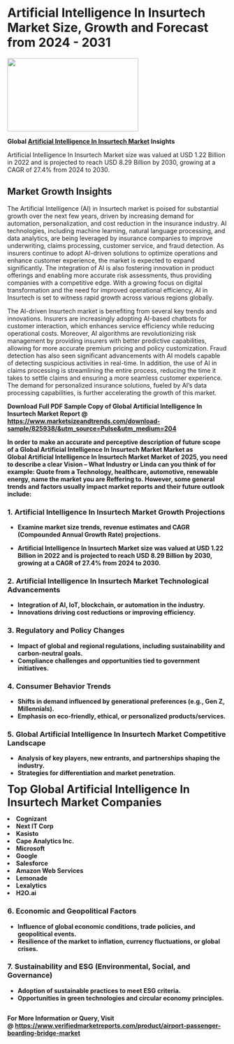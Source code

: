 <H1>Artificial Intelligence In Insurtech Market Size, Growth and Forecast from 2024 - 2031</H1><img class="aligncenter size-medium wp-image-584254" src="https://thirdeyenews.in/wp-content/uploads/2024/09/Global-Market-Research-300x168.jpeg" alt="" width="300" height="168" /><p><strong>Global&nbsp;<a href="https://www.marketsizeandtrends.com/download-sample/825938/&amp;utm_source=Pulse&amp;utm_medium=204">Artificial Intelligence In Insurtech Market</a> Insights</strong></p><p>Artificial Intelligence In Insurtech Market size was valued at USD 1.22 Billion in 2022 and is projected to reach USD 8.29 Billion by 2030, growing at a CAGR of 27.4% from 2024 to 2030.</p><p><h2>Market Growth Insights</h2> <p>The Artificial Intelligence (AI) in Insurtech market is poised for substantial growth over the next few years, driven by increasing demand for automation, personalization, and cost reduction in the insurance industry. AI technologies, including machine learning, natural language processing, and data analytics, are being leveraged by insurance companies to improve underwriting, claims processing, customer service, and fraud detection. As insurers continue to adopt AI-driven solutions to optimize operations and enhance customer experience, the market is expected to expand significantly. The integration of AI is also fostering innovation in product offerings and enabling more accurate risk assessments, thus providing companies with a competitive edge. With a growing focus on digital transformation and the need for improved operational efficiency, AI in Insurtech is set to witness rapid growth across various regions globally.</p> <p><strong></strong></p> <p>The AI-driven Insurtech market is benefiting from several key trends and innovations. Insurers are increasingly adopting AI-based chatbots for customer interaction, which enhances service efficiency while reducing operational costs. Moreover, AI algorithms are revolutionizing risk management by providing insurers with better predictive capabilities, allowing for more accurate premium pricing and policy customization. Fraud detection has also seen significant advancements with AI models capable of detecting suspicious activities in real-time. In addition, the use of AI in claims processing is streamlining the entire process, reducing the time it takes to settle claims and ensuring a more seamless customer experience. The demand for personalized insurance solutions, fueled by AI’s data processing capabilities, is further accelerating the growth of this market.</p> <p><strong></p><p><span class=""><strong>Download Full PDF Sample Copy of Global Artificial Intelligence In Insurtech Market Report</strong> @ <a href="https://www.marketsizeandtrends.com/download-sample/825938/&amp;utm_source=Pulse&amp;utm_medium=204" target="_blank">https://www.marketsizeandtrends.com/download-sample/825938/&amp;utm_source=Pulse&amp;utm_medium=204</a></span></p><p>In order to make an accurate and perceptive description of future scope of a Global&nbsp;Artificial Intelligence In Insurtech Market Market as Global&nbsp;Artificial Intelligence In Insurtech Market Market of 2025, you need to describe a clear Vision &ndash; What Industry or Linda can you think of for example: Quote from a Technology, healthcare, automotive, renewable energy, name the market you are Reffering to. However, some general trends and factors usually impact market reports and their future outlook include:</p><h3>1.&nbsp;<strong>Artificial Intelligence In Insurtech Market Growth Projections</strong></h3><ul><li>Examine market size trends, revenue estimates and CAGR (Compounded Annual Growth Rate) projections.</li><li><p>Artificial Intelligence In Insurtech Market size was valued at USD 1.22 Billion in 2022 and is projected to reach USD 8.29 Billion by 2030, growing at a CAGR of 27.4% from 2024 to 2030.</p></li></ul><h3>2.&nbsp;<strong>Artificial Intelligence In Insurtech Market Technological Advancements</strong></h3><ul><li>Integration of AI, IoT, blockchain, or automation in the industry.</li><li>Innovations driving cost reductions or improving efficiency.</li></ul><h3>3.&nbsp;<strong>Regulatory and Policy Changes</strong></h3><ul><li>Impact of global and regional regulations, including sustainability and carbon-neutral goals.</li><li>Compliance challenges and opportunities tied to government initiatives.</li></ul><h3>4.&nbsp;<strong>Consumer Behavior Trends</strong></h3><ul><li>Shifts in demand influenced by generational preferences (e.g., Gen Z, Millennials).</li><li>Emphasis on eco-friendly, ethical, or personalized products/services.</li></ul><h3>5.&nbsp;<strong>Global Artificial Intelligence In Insurtech Market Competitive Landscape</strong></h3><ul><li>Analysis of key players, new entrants, and partnerships shaping the industry.</li><li>Strategies for differentiation and market penetration.</li></ul><p data-pm-slice="1 1 []"><span style="color: inherit; font-family: inherit; font-size: 25px;">Top Global Artificial Intelligence In Insurtech Market Companies</span></p><div class="" data-test-id=""><p><li>Cognizant</li><li> Next IT Corp</li><li> Kasisto</li><li> Cape Analytics Inc.</li><li> Microsoft</li><li> Google</li><li> Salesforce</li><li> Amazon Web Services</li><li> Lemonade</li><li> Lexalytics</li><li> H2O.ai</li></p></div><h3>6.&nbsp;<strong>Economic and Geopolitical Factors</strong></h3><ul><li>Influence of global economic conditions, trade policies, and geopolitical events.</li><li>Resilience of the market to inflation, currency fluctuations, or global crises.</li></ul><h3>7.&nbsp;<strong>Sustainability and ESG (Environmental, Social, and Governance)</strong></h3><ul><li>Adoption of sustainable practices to meet ESG criteria.</li><li>Opportunities in green technologies and circular economy principles.</li></ul><h2><strong style="font-size: 14px;">For More Information or Query, Visit @&nbsp;</strong><a style="background-color: #ffffff; font-size: 14px;" href="https://www.marketsizeandtrends.com/report/artificial-intelligence-in-insurtech-market/" target="_blank">https://www.verifiedmarketreports.com/product/airport-passenger-boarding-bridge-market</a></h2>

